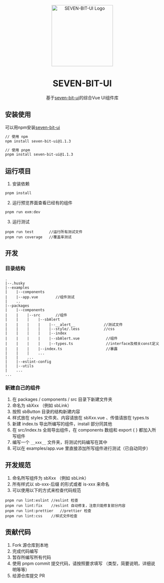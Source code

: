 <div align="center">
  <a href="https://arco.design" target="_blank">
    <img alt="SEVEN-BIT-UI Logo" width="200" src="https://avatars.githubusercontent.com/u/64576149?s=200&v=4"/>
  </a>
</div>
<div align="center">
  <h1>SEVEN-BIT-UI</h1>
</div>

<div align="center">

基于[seven-bit-ui](https://aiai0603.github.io/)的综合Vue UI组件库

</div>

## 安装使用

可以用npm安装[seven-bit-ui](https://www.npmjs.com/package/seven-bit-ui)

```bash
// 使用 npm
npm install seven-bit-ui@1.1.3

// 使用 pnpm
pnpm install seven-bit-ui@1.1.3
```

## 运行项目

1. 安装依赖

```shell
pnpm install
```

2. 运行预览界面查看已经有的组件

```shell
pnpm run exm:dev
```

3. 运行测试

```shell
pnpm run test       //运行所有测试文件
pnpm run coverage   //覆盖率测试
```

## 开发
### 目录结构
```
.
|--.husky
|--examples
|    |--components
|    |--app.vue        //组件测试
|    ..
|--packages
|    |--components
|    |    |--src       //组件
|    |    |    |--sbAlert
|    |    |    |    |--__alert__             //测试文件
|    |    |    |    |--style/.less           //css
|    |    |    |    |--index 
|    |    |    |    |--sbAlert.vue            //组件
|    |    |    |    |--types.ts               //interface及相关const定义  
|    |    |    |--index.ts                    //暴露
|    |    |    ...
|    |    ... 
|    |--eslint-config
|    |--utils   
|    ...
...
```
### 新建自己的组件

1. 在 packages / components / src 目录下新建文件夹
2. 命名为 sbXxx （例如 sbLink）
3. 按照 sbButton 目录的结构新建内容
4. 样式放在 styles 文件夹、内容请放在 sbXxx.vue 、传值请放在 types.ts
5. 新建 index.ts 导出所编写的组件，install 部分同其他
6. 在 src/index.ts 全局导出组件，在 components 数组和 export { } 都加入所写组件
7. 编写一个 `__xxx__` 文件夹，将测试代码编写在其中
8. 可以在 examples/app.vue 里直接添加所写组件进行测试（已自动同步）

## 开发规范

1.  命名所写组件为 sbXxx （例如 sbLink）
2.  所有样式以 sb-xxx-后缀 的形式或者 is-xxx 来命名
3.  可以使用以下的方式来检查代码规范

```shell
pnpm run lint:eslint //eslint 检查
pnpm run lint:fix    //eslint 自动修复，注意只能修复部分内容
pnpm run lint:prettier   //prettier 检查
pnpm run lint:css    //样式文件检查
```

## 贡献代码

1. Fork 源仓库到本地
2. 完成代码编写
3. 暂存所编写所有代码
4. 使用 pnpm commit 提交代码，请按照要求填写 （类型，简要说明，详细说明等等）
5. 给源仓库提交 PR
